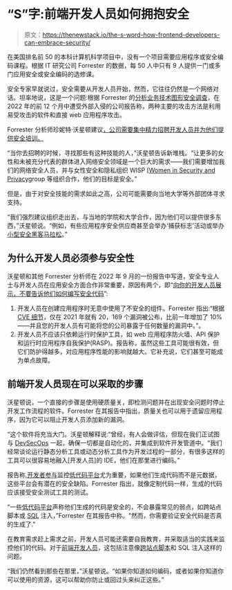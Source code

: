 # “S”字:前端开发人员如何拥抱安全

> 原文：<https://thenewstack.io/the-s-word-how-frontend-developers-can-embrace-security/>

在美国排名前 50 的本科计算机科学项目中，没有一个项目需要应用程序或安全编码课程。根据 IT 研究公司 Forrester 的数据，每 50 人中只有 9 人提供一门或多门应用安全或安全编码的选修课。

安全专家早就说过，安全需要从开发人员开始，然而，它往往仍然是一个网络对话。坦率地说，这是一个问题:根据 Forrester 的[分析业务技术图形安全调查](https://www.forrester.com/Forrester+Analytics+Business+Technographics+Security+Survey+2021/-/E-SUS6651)，在 2022 年的前 12 个月中遭受外部入侵的公司报告称，两种主要的攻击方法是利用易受攻击的软件和直接 web 应用程序攻击。

Forrester 分析师珍妮特·沃星顿建议[，公司需要集中精力招聘开发人员并为他们提供安全培训。](https://www.forrester.com/analyst-bio/janet-worthington/BIO18144)

“当你去招聘的时候，寻找那些有这种技能的人，”沃星顿告诉新堆栈。“让更多的女性和未被充分代表的群体进入网络安全领域是一个巨大的需求——我们需要增加我们的网络安全人员，并与女性安全和隐私组织 WISP [[Women in Security and Privacy](https://www.wisporg.com/)group 等组织合作，他们的目标是安全。”

但是，由于对安全技能的需求如此之高，公司可能需要向当地大学等外部团体寻求支持。

“我们强烈建议组织走出去，与当地的学院和大学合作，因为他们可以提供很多东西，”沃星顿说。“例如，有些应用程序安全供应商甚至会举办‘捕获标志’活动或举办[小型安全黑客马拉松](https://thenewstack.io/stupid-shit-hackathons-growing-popularity/)。”

## 为什么开发人员必须参与安全性

沃星顿和其他 Forrester 分析师在 2022 年 9 月的一份报告中写道，安全专业人士与开发人员在应用安全方面合作非常重要，原因有两个，即“[向你的开发人员展示，不要告诉他们如何编写安全代码](https://www.forrester.com/report/show-dont-tell-your-developers-how-to-write-secure-code/RES144174)”:

1.  开发人员在创建应用程序时无意中使用了不安全的组件。Forrester 指出:“根据 [CVE 细节](https://www.cvedetails.com/browse-by-date.php)，仅在 2021 年就有 20，169 个漏洞被公布，比前一年增加了 10%——并且您的开发人员有可能将您的公司暴露于任何数量的漏洞中。”。
2.  开发人员不应该只依赖运行时保护工具，如 web 应用程序防火墙、API 保护和运行时应用程序自我保护(RASP)。报告称，虽然这些工具可能很有效，但它们防护得越多，对应用程序性能的影响就越大。它补充说，它们甚至可能成为单点故障。

## 前端开发人员现在可以采取的步骤

沃星顿说，一个直接的步骤是使用硬质量关，即检测问题并在出现安全问题时停止开发工作流程的软件。Forrester 在其报告中指出，质量关也可以用于遗留应用程序，因为它可以阻止开发人员添加新的漏洞。

“这个软件将充当大门。沃星顿解释说:“曾经，有人会做评估，但现在我们正试图与 [DevSecOps](https://thenewstack.io/sans-survey-shows-devsecops-is-shifting-left/) 一起，确保一切都是自动化的，并集成到软件开发管道中。“我们经常谈论运行静态分析工具或动态分析工具作为开发过程的一部分，有很多这样的工具可以很容易地融入[开发人员]的 IDE，他们在那里进行编码。”

报告称,[开发者参与](https://thenewstack.io/pro-coders-key-to-stopping-citizen-developer-security-breach/)监控[低代码平台](https://thenewstack.io/key-concepts/low-code-no-code/)尤为重要，如果他们生成代码而不是元数据，这些平台会有潜在的安全缺陷。Forrester 指出，就像定制代码一样，生成的代码应该接受安全测试工具的测试。

“一些[低代码平台](https://thenewstack.io/low-code-does-not-mean-low-risk/)声称他们生成的代码是安全的，不会暴露常见的弱点，如跨站点脚本或 [SQL](https://thenewstack.io/data-2023-revenge-of-the-sql-nerds/) 注入，”Forrester 在其报告中称。"然而，你需要验证安全代码是否真的生成了."

在教育需求赶上需求之前，开发人员可能还需要自我教育，并采取适当的实践来监控他们的代码。对于[前端开发人员](https://thenewstack.io/key-concepts/frontend-development/)，这包括注意像[跨站点脚本](https://thenewstack.io/partner-across-teams-to-create-a-cybersecurity-culture/)和 SQL 注入这样的问题。

“我们仍然看到那些在那里，”沃星顿说。“如果你知道如何编码，或者如果你知道你可以使用的资源，这可以帮助你防止或回过头来纠正这些。”

<svg xmlns:xlink="http://www.w3.org/1999/xlink" viewBox="0 0 68 31" version="1.1"><title>Group</title> <desc>Created with Sketch.</desc></svg>